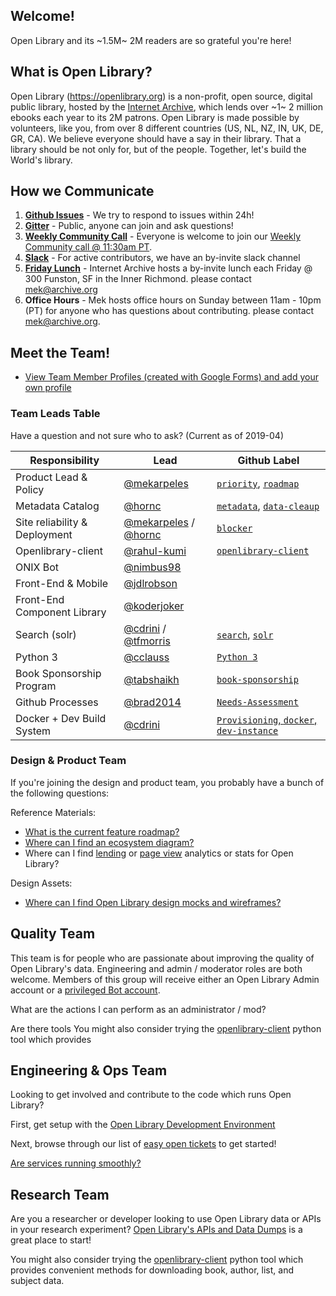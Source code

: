 ## Welcome!

Open Library and its ~1.5M~ 2M readers are so grateful you're here!

## What is Open Library?

Open Library (https://openlibrary.org) is a non-profit, open source, digital public library, hosted by the [Internet Archive](https://archive.org), which lends over ~1~ 2 million ebooks each year to its 2M patrons. Open Library is made possible by volunteers, like you, from over 8 different countries (US, NL, NZ, IN, UK, DE, GR, CA). We believe everyone should have a say in their library. That a library should be not only for, but of the people. Together, let's build the World's library.

## How we Communicate

1. **[Github Issues](https://github.com/internetarchive/openlibrary/issues)** - We try to respond to issues within 24h!
2. **[Gitter](https://gitter.im/theopenlibrary/Lobby)** - Public, anyone can join and ask questions!
3. **[Weekly Community Call](https://github.com/internetarchive/openlibrary/wiki/Open-Library-Community-Call-Minutes)** - Everyone is welcome to join our [Weekly Community call @ 11:30am PT](https://zoom.us/j/369477551).
4. **[Slack](https://github.com/internetarchive/openlibrary/issues/686)** - For active contributors, we have an by-invite slack channel
5. **[Friday Lunch](https://twitter.com/internetarchive/status/596768668756774914)** - Internet Archive hosts a by-invite lunch each Friday @ 300 Funston, SF in the Inner Richmond. please contact mek@archive.org
6. **Office Hours** - Mek hosts office hours on Sunday between 11am - 10pm (PT) for anyone who has questions about contributing. please contact mek@archive.org.

## Meet the Team!

- [View Team Member Profiles (created with Google Forms) and add your own profile](https://docs.google.com/forms/d/e/1FAIpQLSch2GjtxEYnCTC0-imVRuIZBsvAmV7lA52vdcaNTvzmHXqS8Q/viewform?usp=sf_link)

### Team Leads Table

Have a question and not sure who to ask? (Current as of 2019-04)

| Responsibility                 | Lead | Github Label |
|--------------------------------|------|---|
| Product Lead & Policy          | [@mekarpeles](https://github.com/mekarpeles) | [`priority`](https://github.com/internetarchive/openlibrary/labels/priority), [`roadmap`](https://github.com/internetarchive/openlibrary/projects/11) |
| Metadata Catalog               | [@hornc](https://github.com/hornc) | [`metadata`](https://github.com/internetarchive/openlibrary/labels/metadata), [`data-cleaup`](https://github.com/internetarchive/openlibrary/labels/Data%20Cleanup) |
| Site reliability & Deployment  | [@mekarpeles](https://github.com/mekarpeles) / [@hornc](https://github.com/hornc) | [`blocker`](https://github.com/internetarchive/openlibrary/labels/blocker) |
| Openlibrary-client             | [@rahul-kumi](https://github.com/rahul-kumi) | [`openlibrary-client`](https://github.com/internetarchive/openlibrary/labels?utf8=%E2%9C%93&q=openlibrary-client) |
| ONIX Bot                       | [@nimbus98](https://github.com/nimbus98) | |
| Front-End & Mobile             | [@jdlrobson](https://github.com/jdlrobson) | |
| Front-End Component Library    | [@koderjoker](https://github.com/koderjoker) | |
| Search (solr)                  | [@cdrini](https://github.com/cdrini) / [@tfmorris](http://github.com/tfmorris) | [`search`](https://github.com/internetarchive/openlibrary/labels/search), [`solr`](https://github.com/internetarchive/openlibrary/labels/solr) |
| Python 3                       | [@cclauss](https://github.com/cclauss) | [`Python 3`](https://github.com/internetarchive/openlibrary/labels/Python%203) |
| Book Sponsorship Program       | [@tabshaikh ](https://github.com/tabshaikh) | [`book-sponsorship`](https://github.com/internetarchive/openlibrary/issues?utf8=%E2%9C%93&q=label%3Abook-sponsorship+)|
| Github Processes               | [@brad2014](https://github.com/brad2014) | [`Needs-Assessment`](https://github.com/internetarchive/openlibrary/issues?utf8=%E2%9C%93&q=label%3ANeeds-Assessment) |
| Docker + Dev Build System      | [@cdrini](https://github.com/cdrini) | [`Provisioning`, `docker`, `dev-instance`](https://github.com/internetarchive/openlibrary/labels?utf8=%E2%9C%93&q=Provisioning+docker+dev-instance)  |

### Design & Product Team

If you're joining the design and product team, you probably have a bunch of the following questions:

Reference Materials:
- [What is the current feature roadmap?](https://github.com/internetarchive/openlibrary/projects/11)
- [Where can I find an ecosystem diagram?](https://docs.google.com/document/d/1RUsUnIJM78gTr5ycewUJNwYHERBQdg_Tv-X-OZpwtRY)
- Where can I find [lending](https://openlibrary.org/stats/lending) or [page view](https://archive.org/stats/#openlibrary) analytics or stats for Open Library?

Design Assets:
- [Where can I find Open Library design mocks and wireframes?](https://www.dropbox.com/sh/aii0z9j8a4505f1/AABFExKzYJn692IDtQKpWD3Ia)

## Quality Team

This team is for people who are passionate about improving the quality of Open Library's data. Engineering and admin / moderator roles are both welcome. Members of this group will receive either an Open Library Admin account or a [privileged Bot account](https://openlibrary.org/dev/docs/bots).

What are the actions I can perform as an administrator / mod?


Are there tools
You might also consider trying the [openlibrary-client](https://github.com/internetarchive/openlibrary-client) python tool which provides

## Engineering & Ops Team

Looking to get involved and contribute to the code which runs Open Library?

First, get setup with the [Open Library Development Environment](https://github.com/internetarchive/openlibrary#installation)

Next, browse through our list of [easy open tickets](https://github.com/internetarchive/openlibrary/issues?utf8=%E2%9C%93&q=is%3Aopen%20is%3Aissue%20label%3Aeasy%20) to get started!

[Are services running smoothly?](https://status.archivelab.org)

## Research Team

Are you a researcher or developer looking to use Open Library data or APIs in your research experiment?
[Open Library's APIs and Data Dumps](https://openlibrary.org/developers/api) is a great place to start!

You might also consider trying the [openlibrary-client](https://github.com/internetarchive/openlibrary-client) python tool which provides convenient methods for downloading book, author, list, and subject data.